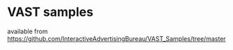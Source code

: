 # VAST samples

available from https://github.com/InteractiveAdvertisingBureau/VAST_Samples/tree/master